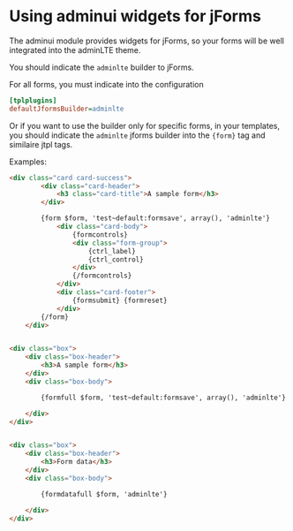 Using adminui widgets for jForms
================================

The adminui module provides widgets for jForms, so your forms will be well
integrated into the adminLTE theme.

You should indicate the `adminlte` builder to jForms.

For all forms, you must indicate into the configuration

```ini
[tplplugins]
defaultJformsBuilder=adminlte
```

Or if you want to use the builder only for specific forms, in your templates, you should indicate 
the `adminlte` jforms builder into the `{form}` tag and similaire jtpl tags.

Examples: 

```html
<div class="card card-success">
        <div class="card-header">
            <h3 class="card-title">A sample form</h3>
        </div>

        {form $form, 'test~default:formsave', array(), 'adminlte'}
            <div class="card-body">
                {formcontrols}
                <div class="form-group">
                    {ctrl_label}
                    {ctrl_control}
                </div>
                {/formcontrols}
            </div>
            <div class="card-footer">
                {formsubmit} {formreset}
            </div>
        {/form}
    </div>
```

```html

<div class="box">
    <div class="box-header">
        <h3>A sample form</h3>
    </div>
    <div class="box-body">

        {formfull $form, 'test~default:formsave', array(), 'adminlte'}

    </div>
</div>

```


```html

<div class="box">
    <div class="box-header">
        <h3>Form data</h3>
    </div>
    <div class="box-body">

        {formdatafull $form, 'adminlte'}

    </div>
</div>


```

